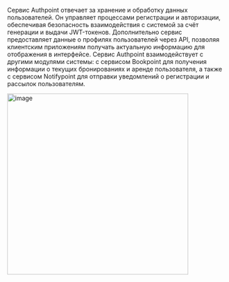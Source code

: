 Сервис Authpoint отвечает за хранение и обработку данных пользователей. Он управляет процессами регистрации и авторизации, обеспечивая безопасность взаимодействия с системой за счёт генерации и выдачи JWT-токенов. Дополнительно сервис предоставляет данные о профилях пользователей через API, позволяя клиентским приложениям получать актуальную информацию для отображения в интерфейсе.
Сервис Authpoint взаимодействует с другими модулями системы: с сервисом Bookpoint для получения информации о текущих бронированиях и аренде пользователя, а также с сервисом Notifypoint для отправки уведомлений о регистрации и рассылок пользователям.

<img width="417" alt="image" src="https://github.com/user-attachments/assets/9433a3e7-b643-4a13-b76d-a5fbd6c6ad3c" />


